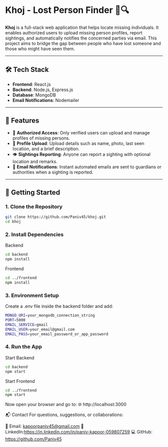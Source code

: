 # Khoj - Lost Person Finder 👤🔍

**Khoj** is a full-stack web application that helps locate missing individuals. It enables authorized users to upload missing person profiles, report sightings, and automatically notifies the concerned parties via email. This project aims to bridge the gap between people who have lost someone and those who might have seen them.

---

## 🛠️ Tech Stack

- **Frontend**: React.js  
- **Backend**: Node.js, Express.js  
- **Database**: MongoDB  
- **Email Notifications**: Nodemailer  

---

## 📌 Features

- 🔐 **Authorized Access**: Only verified users can upload and manage profiles of missing persons.  
- 📸 **Profile Upload**: Upload details such as name, photo, last seen location, and a brief description.  
- 👁️ **Sightings Reporting**: Anyone can report a sighting with optional location and remarks.  
- 📧 **Email Notifications**: Instant automated emails are sent to guardians or authorities when a sighting is reported.  

---

## 🚀 Getting Started

### 1. Clone the Repository

```bash
git clone https://github.com/Paniv45/khoj.git
cd khoj
```

### 2. Install Dependencies

Backend
```bash
cd backend
npm install
```

Frontend
```bash
cd ../frontend
npm install
```
### 3. Environment Setup
Create a .env file inside the backend folder and add:

```bash
MONGO_URI=your_mongodb_connection_string
PORT=5000
EMAIL_SERVICE=gmail
EMAIL_USER=your_email@gmail.com
EMAIL_PASS=your_email_password_or_app_password
```

### 4. Run the App

Start Backend

```bash
cd backend
npm start
```
Start Frontend

```bash
cd ../frontend
npm start
```
Now open your browser and go to:
🌐 http://localhost:3000

📬 Contact
For questions, suggestions, or collaborations:

📧 Email: kapoorpaniv45@gmail.com
🔗 LinkedIn:https://in.linkedin.com/in/paniv-kapoor-059807259
💻 GitHub: https://github.com/Paniv45
